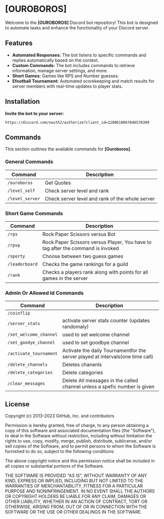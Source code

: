 #  [OUROBOROS]

Welcome to the **[OUROBOROS]** Discord bot repository! This bot is designed to automate tasks and enhance the functionality of your Discord server.

## Features

- **Automated Responses:** The bot listens to specific commands and replies automatically based on the context.
- **Custom Commands:** The bot includes commands to retrieve information, manage server settings, and more.
- **Short Games:** Games like RPS and Number guesses.
- **Efootball Tournament:** Automated scorekeeping and match results for server members with real-time updates to player stats.

## Installation
 **Invite the bot to your server:**
   ```
  https://discord.com/oauth2/authorize?client_id=1280610867846578309
   ```

## Commands

This section outlines the available commands for **[Ouroboros]**. 

### General Commands

| Command | Description |
| ------- | ----------- |
| `/ouroboros` | Get Quotes |
| `/level_self` | Check server level and rank |
| `/level_server` | Check server level and rank of the whole server|


### Short Game Commands

| Command | Description |
| ------- | ----------- |
| `/rps` | Rock Paper Scissors versus Bot |
| `/rpvp` | Rock Paper Scissors versus Player, You have to tag after the command is invoked |
| `/sporty` | Choose between two guess games |
| `/leaderboard` | Checks the game rankings for a guild|
| `/rank` | Checks a players rank along with points for all games in the server|


### Admin Or Allowed Id Commands 

| Command | Description |
| ------- | ----------- |
| `/coinflip` |  |Three sets of flips vs players useable by admins only|
|`/server_stats` | activate server stats counter (updates randomaly) |
| `/set_welcome_channel` | used to set welcome channel|
| `/set_goodye_channel` | used to set goodbye channel|
| `/activate_tournament` | Activate the daily Tournamentfor the server played at intervals(one time call)|
| `/delete_channels` | Deletes chanenls|
| `/delete_categories` | Delete categories|
| `/clear_messages` | Delete All messages in the called channel unless a spefic number is given|



## License

Copyright (c) 2013-2023 GitHub, Inc. and contributors

Permission is hereby granted, free of charge, to any person obtaining a copy
of this software and associated documentation files (the "Software"), to deal
in the Software without restriction, including without limitation the rights
to use, copy, modify, merge, publish, distribute, sublicense, and/or sell
copies of the Software, and to permit persons to whom the Software is
furnished to do so, subject to the following conditions:

The above copyright notice and this permission notice shall be included in
all copies or substantial portions of the Software.

THE SOFTWARE IS PROVIDED "AS IS", WITHOUT WARRANTY OF ANY KIND, EXPRESS OR
IMPLIED, INCLUDING BUT NOT LIMITED TO THE WARRANTIES OF MERCHANTABILITY,
FITNESS FOR A PARTICULAR PURPOSE AND NONINFRINGEMENT. IN NO EVENT SHALL THE
AUTHORS OR COPYRIGHT HOLDERS BE LIABLE FOR ANY CLAIM, DAMAGES OR OTHER
LIABILITY, WHETHER IN AN ACTION OF CONTRACT, TORT OR OTHERWISE, ARISING FROM,
OUT OF OR IN CONNECTION WITH THE SOFTWARE OR THE USE OR OTHER DEALINGS IN
THE SOFTWARE.
